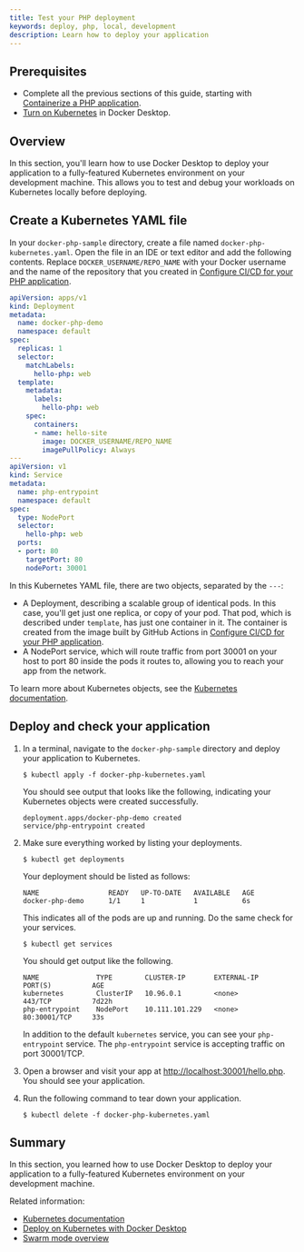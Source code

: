 ```yaml
---
title: Test your PHP deployment
keywords: deploy, php, local, development
description: Learn how to deploy your application
---
```


## Prerequisites

- Complete all the previous sections of this guide, starting with [Containerize
  a PHP application](containerize.md).
- [Turn on Kubernetes](/desktop/kubernetes/#turn-on-kubernetes) in Docker
  Desktop.

## Overview

In this section, you'll learn how to use Docker Desktop to deploy your
application to a fully-featured Kubernetes environment on your development
machine. This allows you to test and debug your workloads on Kubernetes locally
before deploying.

## Create a Kubernetes YAML file

In your `docker-php-sample` directory, create a file named
`docker-php-kubernetes.yaml`. Open the file in an IDE or text editor and add
the following contents. Replace `DOCKER_USERNAME/REPO_NAME` with your Docker
username and the name of the repository that you created in [Configure CI/CD for
your PHP application](configure-ci-cd.md).

```yaml
apiVersion: apps/v1
kind: Deployment
metadata:
  name: docker-php-demo
  namespace: default
spec:
  replicas: 1
  selector:
    matchLabels:
      hello-php: web
  template:
    metadata:
      labels:
        hello-php: web
    spec:
      containers:
      - name: hello-site
        image: DOCKER_USERNAME/REPO_NAME
        imagePullPolicy: Always
---
apiVersion: v1
kind: Service
metadata:
  name: php-entrypoint
  namespace: default
spec:
  type: NodePort
  selector:
    hello-php: web
  ports:
  - port: 80
    targetPort: 80
    nodePort: 30001
```

In this Kubernetes YAML file, there are two objects, separated by the `---`:

 - A Deployment, describing a scalable group of identical pods. In this case,
   you'll get just one replica, or copy of your pod. That pod, which is
   described under `template`, has just one container in it. The container is
   created from the image built by GitHub Actions in [Configure CI/CD for your
   PHP application](configure-ci-cd.md).
 - A NodePort service, which will route traffic from port 30001 on your host to
   port 80 inside the pods it routes to, allowing you to reach your app
   from the network.

To learn more about Kubernetes objects, see the [Kubernetes documentation](https://kubernetes.io/docs/home/).

## Deploy and check your application

1. In a terminal, navigate to the `docker-php-sample` directory
   and deploy your application to Kubernetes.

   ```console
   $ kubectl apply -f docker-php-kubernetes.yaml
   ```

   You should see output that looks like the following, indicating your Kubernetes objects were created successfully.

   ```text
   deployment.apps/docker-php-demo created
   service/php-entrypoint created
   ```

2. Make sure everything worked by listing your deployments.

   ```console
   $ kubectl get deployments
   ```

   Your deployment should be listed as follows:

   ```shell
   NAME                 READY   UP-TO-DATE   AVAILABLE   AGE
   docker-php-demo      1/1     1            1           6s
   ```

   This indicates all of the pods are up and running. Do the same check for your services.

   ```console
   $ kubectl get services
   ```

   You should get output like the following.

   ```text
   NAME              TYPE        CLUSTER-IP       EXTERNAL-IP   PORT(S)          AGE
   kubernetes        ClusterIP   10.96.0.1        <none>        443/TCP          7d22h
   php-entrypoint    NodePort    10.111.101.229   <none>        80:30001/TCP     33s
   ```

   In addition to the default `kubernetes` service, you can see your `php-entrypoint` service. The `php-entrypoint` service is accepting traffic on port 30001/TCP.

3. Open a browser and visit your app at
   [http://localhost:30001/hello.php](http://localhost:30001/hello.php). You
   should see your application.

4. Run the following command to tear down your application.

   ```console
   $ kubectl delete -f docker-php-kubernetes.yaml
   ```

## Summary

In this section, you learned how to use Docker Desktop to deploy your application to a fully-featured Kubernetes environment on your development machine.

Related information:
   - [Kubernetes documentation](https://kubernetes.io/docs/home/)
   - [Deploy on Kubernetes with Docker Desktop](../../desktop/kubernetes.md)
   - [Swarm mode overview](../../engine/swarm/_index.md)